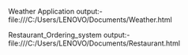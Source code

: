 Weather Application output:- file:///C:/Users/LENOVO/Documents/Weather.html


Restaurant_Ordering_system output:- file:///C:/Users/LENOVO/Documents/Restaurant.html
